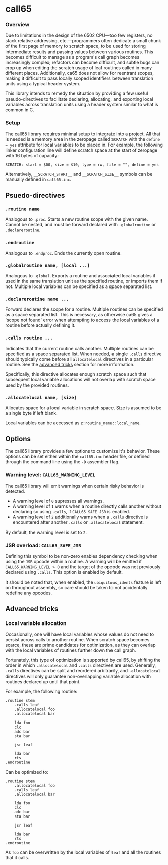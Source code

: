 # call65

### Overview

Due to limitations in the design of the 6502 CPU&mdash;too few registers, no stack relative addressing, etc.&mdash;programmers often dedicate a small chunk of the first page of memory to scratch space, to be used for storing intermediate results and passing values between various routines. This becomes difficult to manage as a program's call graph becomes increasingly complex; refactors can become difficult, and subtle bugs can crop up when editing the scratch usage of leaf routines called in many different places. Additionally, ca65 does not allow for reentrant scopes, making it difficult to pass locally scoped identifiers between translation units using a typical header system.

This library intends to remedy the situation by providing a few useful pseudo-directives  to facilitate declaring, allocating, and exporting local variables across translation units using a header system similar to what is common in C.

### Setup

The call65 library requires minimal setup to integrate into a project. All that is needed is a memory area in the zeropage called `SCRATCH` with the `define = yes` attribute for local variables to be placed in. For example, the following linker configuration line will define scratch space at the start of zeropage with 16 bytes of capacity:

`SCRATCH: start = $00, size = $10, type = rw, file = "", define = yes`

Alternatively, `__SCRATCH_START__` and `__SCRATCH_SIZE__` symbols can be manually defined in `call65.inc`.

## Psuedo-directives

### `.routine name`

Analogous to `.proc`.
Starts a new routine scope with the given name.
Cannot be nested, and must be forward declared with `.globalroutine` or `.declareroutine`.

### `.endroutine`

Analogous to `.endproc`. 
Ends the currently open routine.

### `.globalroutine name, [local ...]`

Analogous to `.global`.
Exports a routine and associated local variables if used in the same translation unit as the specified routine, or imports them if not.
Multiple local variables can be specified as a space separated list.

### `.declareroutine name ...`

Forward declares the scope for a routine.
Multiple routines can be specified as a space separated list.
This is necessary, as otherwise ca65 gives a 'scope not found' error when attempting to access the local variables of a routine before actually defining it.

### `.calls routine ...`

Indicates that the current routine calls another.
Multiple routines can be specified as a space separated list.
When needed, a single `.calls` directive should typically come before all `allocatelocal` directives in a particular routine.
See the [advanced tricks](#local-variable-allocation) section for more information.

Specifically, this directive allocates enough scratch space such that subsequent local variable allocations will not overlap with scratch space used by the provided routines.

### `.allocatelocal name, [size]`

Allocates space for a local variable in scratch space.
Size is assumed to be a single byte if left blank.

Local variables can be accessed as `z:routine_name::local_name`.

## Options

The call65 library provides a few options to customize it's behavior. These options can be set either within the `call65.inc` header file, or defined through the command line using the `-D` assembler flag.

### Warning level: `CALL65_WARNING_LEVEL`

The call65 library will emit warnings when certain risky behavior is detected.
* A warning level of `0` supresses all warnings.
* A warning level of `1` warns when a routine directly calls another without declaring so using `.calls`, if `CALL65_SAFE_JSR` is enabled.
* A warning level of `2` additionally warns when a `.calls` directive is encountered after another `.calls` or `.allocatelocal` statement.

By default, the warning level is set to `2`.

### JSR overload: `CALL65_SAFE_JSR`

Defining this symbol to be non-zero enables dependency checking when using the `JSR` opcode within a routine.
A warning will be emitted if `CALL65_WARNING_LEVEL > 0` and the target of the opcode was not previously declared using `.calls`.
This option is enabled by default.

It should be noted that, when enabled, the `ubiquitous_idents` feature is left on throughout assembly, so care should be taken to not accidentally redefine any opcodes.

## Advanced tricks

### Local variable allocation

Occasionally, one will have local variables whose values do not need to persist across calls to another routine.
When scratch space becomes scarce, these are prime candidates for optimization, as they can overlap with the local variables of routines further down the call graph. 

Fortunately, this type of optimization is supported by call65, by shifting the order in which `.allocatelocal` and `.calls` directives are used.
Generally, `.calls` directives can be split and reordered arbitrarily, and `.allocatelocal` directives will only guarantee non-overlapping variable allocation with routines declared up until that point.

For example, the following routine:
```
.routine stem
	.calls leaf
	.allocatelocal foo
	.allocatelocal bar

	lda foo
	clc
	adc bar
	sta bar

	jsr leaf

	lda bar
	rts
.endroutine
```

Can be optimized to:

```
.routine stem
	.allocatelocal foo
	.calls leaf
	.allocatelocal bar

	lda foo
	clc
	adc bar
	sta bar

	jsr leaf

	lda bar
	rts
.endroutine
```

As `foo` can be overwritten by the local variables of `leaf` and all the routines that it calls.